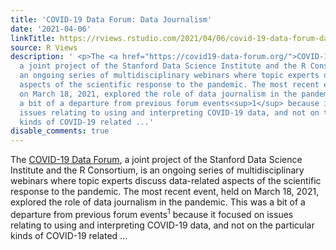 ```yaml
---
title: 'COVID-19 Data Forum: Data Journalism'
date: '2021-04-06'
linkTitle: https://rviews.rstudio.com/2021/04/06/covid-19-data-forum-data-journalism/
source: R Views
description: ' <p>The <a href="https://covid19-data-forum.org/">COVID-19 Data Forum</a>,
  a joint project of the Stanford Data Science Institute and the R Consortium, is
  an ongoing series of multidisciplinary webinars where topic experts discuss data-related
  aspects of the scientific response to the pandemic. The most recent event, held
  on March 18, 2021, explored the role of data journalism in the pandemic. This was
  a bit of a departure from previous forum events<sup>1</sup> because it focused on
  issues relating to using and interpreting COVID-19 data, and not on the particular
  kinds of COVID-19 related ...'
disable_comments: true
---
```

 <p>The <a href="https://covid19-data-forum.org/">COVID-19 Data Forum</a>, a joint project of the Stanford Data Science Institute and the R Consortium, is an ongoing series of multidisciplinary webinars where topic experts discuss data-related aspects of the scientific response to the pandemic. The most recent event, held on March 18, 2021, explored the role of data journalism in the pandemic. This was a bit of a departure from previous forum events<sup>1</sup> because it focused on issues relating to using and interpreting COVID-19 data, and not on the particular kinds of COVID-19 related ...